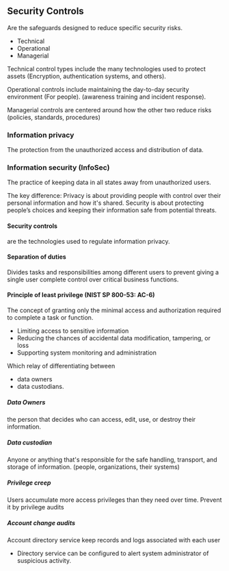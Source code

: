 

## Security Controls
Are the safeguards designed to reduce specific security risks.
- Technical
- Operational
- Managerial

Technical control types include the many technologies used to protect assets (Encryption, authentication systems, and others).

Operational controls include maintaining the day-to-day security environment (For people). (awareness training and incident response).

Managerial controls are centered around how the other two reduce risks (policies, standards, procedures)

### Information privacy
The protection from the unauthorized access and distribution of data.

### Information security (InfoSec)
The practice of keeping data in all states away from unauthorized users.

The key difference: Privacy is about providing people with control over their personal information and how it's shared. Security is about protecting people’s choices and keeping their information safe from potential threats.

#### Security controls 
are the technologies used to regulate information privacy.

#### Separation of duties
Divides tasks and responsibilities among different users to prevent giving a single user complete control over critical business functions.

#### Principle of least privilege (NIST SP 800-53: AC-6)
The concept of granting only the minimal access and authorization required to complete a task or function.
- Limiting access to sensitive information
- Reducing the chances of accidental data modification, tampering, or loss
- Supporting system monitoring and administration

Which relay of differentiating between 
- data owners 
- data custodians.

##### Data Owners
the person that decides who can access, edit, use, or destroy their information.

##### Data custodian
Anyone or anything that's responsible for the safe handling, transport, and storage of information. (people, organizations, their systems)

##### Privilege creep
Users accumulate more access privileges than they need over time.
Prevent it by privilege audits

##### Account change audits
Account directory service keep records and logs associated with each user 
- Directory service can be configured to alert system administrator of suspicious activity.

